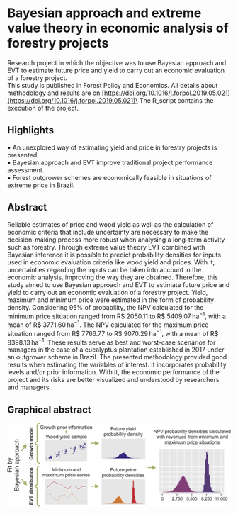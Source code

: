 # Bayesian approach and extreme value theory in economic analysis of forestry projects
Research project in which the objective was to use Bayesian approach and EVT to estimate
future price and yield to carry out an economic evaluation of a forestry project.\
This study is published in Forest Policy and Economics.
All details about methodology and results
are on [https://doi.org/10.1016/j.forpol.2019.05.021](https://doi.org/10.1016/j.forpol.2019.05.021)\
The R_script contains the execution of the project.

## Highlights
• An unexplored way of estimating yield and price in forestry projects is presented.\
• Bayesian approach and EVT improve traditional project performance assessment.\
• Forest outgrower schemes are economically feasible in situations of extreme price in Brazil.

## Abstract
Reliable estimates of price and wood yield as well as the calculation of economic criteria that include uncertainty are necessary to make the decision-making process more robust when analysing a long-term activity such as forestry. Through extreme value theory EVT combined with Bayesian inference it is possible to predict probability densities for inputs used in economic evaluation criteria like wood yield and prices. With it, uncertainties regarding the inputs can be taken into account in the economic analysis, improving the way they are obtained. Therefore, this study aimed to use Bayesian approach and EVT to estimate future price and yield to carry out an economic evaluation of a forestry project. Yield, maximum and minimum price were estimated in the form of probability density. Considering 95% of probability, the NPV calculated for the minimum price situation ranged from R$ 2050.11 to R$ 5409.07 ha<sup>−1</sup>, with a mean of R$ 3771.60 ha<sup>−1</sup>. The NPV calculated for the maximum price situation ranged from R$ 7766.77 to R$ 9070.29 ha<sup>−1</sup>, with a mean of R$ 8398.13 ha<sup>−1</sup>. These results serve as best and worst-case scenarios for managers in the case of a eucalyptus plantation established in 2017 under an outgrower scheme in Brazil. The presented methodology provided good results when estimating the variables of interest. It incorporates probability levels and/or prior information. With it, the economic performance of the project and its risks are better visualized and understood by researchers and managers..

## Graphical abstract
<img src="./Images/abstract.jpg" width="800">
